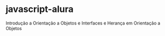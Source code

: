 # javascript-alura
Introdução a Orientação a Objetos e Interfaces e Herança em Orientação a Objetos

